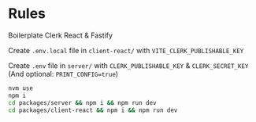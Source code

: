 # Rules

Boilerplate Clerk React & Fastify

Create `.env.local` file in `client-react/` with `VITE_CLERK_PUBLISHABLE_KEY`

Create `.env` file in `server/` with `CLERK_PUBLISHABLE_KEY` & `CLERK_SECRET_KEY` (And optional: `PRINT_CONFIG=true`)

```bash
nvm use
npm i
cd packages/server && npm i && npm run dev
cd packages/client-react && npm i && npm run dev
```


